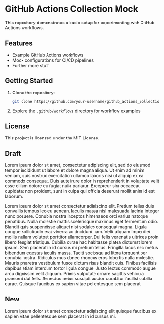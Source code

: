 # GitHub Actions Collection Mock

This repository demonstrates a basic setup for experimenting with GitHub Actions workflows.

## Features

- Example GitHub Actions workflows
- Mock configurations for CI/CD pipelines
- Further more stuff

## Getting Started

1. Clone the repository:
   ```bash
   git clone https://github.com/your-username/github_actions_collection_mock.git
   ```
2. Explore the `.github/workflows` directory for workflow examples.

## License

This project is licensed under the MIT License.

## Draft

Lorem ipsum dolor sit amet, consectetur adipiscing elit, sed do eiusmod tempor incididunt ut labore et dolore magna aliqua. Ut enim ad minim veniam, quis nostrud exercitation ullamco laboris nisi ut aliquip ex ea commodo consequat. Duis aute irure dolor in reprehenderit in voluptate velit esse cillum dolore eu fugiat nulla pariatur. Excepteur sint occaecat cupidatat non proident, sunt in culpa qui officia deserunt mollit anim id est laborum.

Lorem ipsum dolor sit amet consectetur adipiscing elit. Pretium tellus duis convallis tempus leo eu aenean. Iaculis massa nisl malesuada lacinia integer nunc posuere. Conubia nostra inceptos himenaeos orci varius natoque penatibus. Nulla molestie mattis scelerisque maximus eget fermentum odio. Blandit quis suspendisse aliquet nisi sodales consequat magna. Ligula congue sollicitudin erat viverra ac tincidunt nam. Velit aliquam imperdiet mollis nullam volutpat porttitor ullamcorper. Dui felis venenatis ultrices proin libero feugiat tristique. Cubilia curae hac habitasse platea dictumst lorem ipsum. Sem placerat in id cursus mi pretium tellus. Fringilla lacus nec metus bibendum egestas iaculis massa. Taciti sociosqu ad litora torquent per conubia nostra. Ridiculus mus donec rhoncus eros lobortis nulla molestie. Mauris pharetra vestibulum fusce dictum risus blandit quis. Finibus facilisis dapibus etiam interdum tortor ligula congue. Justo lectus commodo augue arcu dignissim velit aliquam. Primis vulputate ornare sagittis vehicula praesent dui felis. Senectus netus suscipit auctor curabitur facilisi cubilia curae. Quisque faucibus ex sapien vitae pellentesque sem placerat.

## New

Lorem ipsum dolor sit amet consectetur adipiscing elit quisque faucibus ex sapien vitae pellentesque sem placerat in id cursus mi.
